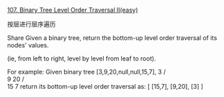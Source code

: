 [107. Binary Tree Level Order Traversal II(easy)](https://leetcode.com/problems/binary-tree-level-order-traversal-ii/)

按层进行层序遍历

Share
Given a binary tree, return the bottom-up level order traversal of its nodes' values.

(ie, from left to right, level by level from leaf to root).

For example:
Given binary tree [3,9,20,null,null,15,7],
    3
   / \
  9  20
    /  \
   15   7
return its bottom-up level order traversal as:
[
  [15,7],
  [9,20],
  [3]
]
